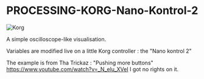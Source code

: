 # PROCESSING-KORG-Nano-Kontrol-2

![Korg](/korg.gif)

A simple oscilloscope-like visualisation. 

Variables are modified live on a little Korg controller : the "Nano kontrol 2"

The example is from Tha Trickaz : "Pushing more buttons" https://www.youtube.com/watch?v=_N_elu_XVeI
I got no rights on it. 
